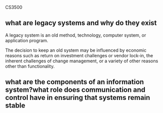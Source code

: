 CS3500  

## what are legacy systems and why do they exist

A legacy system is an old method, technology, computer system, or application program.

The decision to keep an old system may be influenced by economic reasons such as return on investment challenges or vendor lock-in, the inherent challenges of change management, or a variety of other reasons other than functionality.

## what are the components of an information system?what role does communication and control have in ensuring that systems remain stable